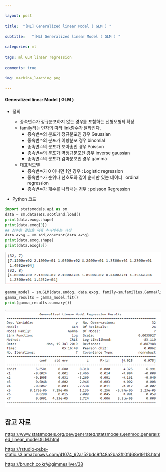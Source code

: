 ```yaml
---

layout: post

title:  "[ML] Generalized linear Model ( GLM ) "

subtitle:   "[ML] Generalized linear Model ( GLM ) "

categories: ml

tags: ml GLM linear regression

comments: true

img: machine_learning.png

---
```




#### Generalized linear Model ( GLM )

* 정의
  - 종속변수가 정규분포하지 않는 경우를 포함하는 선형모형의 확장 
  - family라는 인자의 따라 link함수가 달라진다.
    - 종속변수의 분포가 정규분포인 경우 Gaussian
    - 종속변수의 분포가 이항분포 경우 binomial
    - 종속변수의 분포가 포아송인 경우 Poisson
    - 종속변수의 분포가 역정규분포인 경우 inverse gaussian
    - 종속변수의 분포가 감마분포인 경우 gamma
  - 대표적모델
    - 종속변수가 0 아니면 1인 경우 : Logistic regression
    - 종속변수가 순위나 선호도와 같이 순서만 있는 데이터 : ordinal regression
    - 종속변수가 개수를 나타내는 경우 : poisson Regression



* Python 코드

```python
import statsmodels.api as sm
data = sm.datasets.scotland.load()
print(data.exog.shape)
print(data.exog[0])
## 상수항 결합을 위해 추가해주는 과정 
data.exog = sm.add_constant(data.exog)
print(data.exog.shape)
print(data.exog[0])
```

![Generalized_linear_model_image_1](/assets/img/machine_learning/Generalized_linear_model_image_1.PNG)

```python
gamma_model = sm.GLM(data.endog, data.exog, family=sm.families.Gamma(link=sm.genmod.families.links.log))
gamma_results = gamma_model.fit()
print(gamma_results.summary())
```

![Generalized_linear_model_image_2](/assets/img/machine_learning/Generalized_linear_model_image_2.PNG)



## 참고 자료

https://www.statsmodels.org/dev/generated/statsmodels.genmod.generalized_linear_model.GLM.html

https://rstudio-pubs-static.s3.amazonaws.com/41074_62aa52bdc9ff48a2ba3fb0f468e19118.html

https://brunch.co.kr/@gimmesilver/38